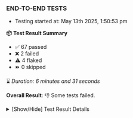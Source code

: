 ### END-TO-END TESTS

- Testing started at: May 13th 2025, 1:50:53 pm

**📦 Test Result Summary**

- ✅ 67 passed
- ❌ 2 failed
- ⚠️ 4 flaked
- ⏩ 0 skipped

⌛ _Duration: 6 minutes and 31 seconds_

**Overall Result**: 👎 Some tests failed.



<details>
    <summary>[Show/Hide] Test Result Details</summary>
    <div markdown="1">

| Test | Browser | Test Case | Tags | Result |
| :---: | :---: | :--- | :---: | :---: |
| 1 | chromium-meshery-provider | Transition to disconnected state and then back to connected state | unstable | ⚠️ |
| 2 | chromium-meshery-provider | Transition to ignored state and then back to connected state | unstable | ⚠️ |
| 3 | chromium-meshery-provider | Transition to not found state and then back to connected state | unstable | ⚠️ |
| 4 | chromium-meshery-provider | Delete Kubernetes cluster connections | unstable | ⚠️ |
| 5 | chromium-meshery-provider | Configure Existing Istio adapter through Mesh Adapter URL from Management page | unstable | ⚠️ |
| 6 | chromium-meshery-provider | Connect to Meshery Istio Adapter and configure it |  | ❌ |
| 7 | chromium-local-provider | Add a cluster connection by uploading kubeconfig file | unstable | ⚠️ |
| 8 | chromium-local-provider | Transition to disconnected state and then back to connected state | unstable | ⚠️ |
| 9 | chromium-local-provider | Transition to ignored state and then back to connected state | unstable | ⚠️ |
| 10 | chromium-local-provider | Transition to not found state and then back to connected state | unstable | ⚠️ |
| 11 | chromium-local-provider | Delete Kubernetes cluster connections | unstable | ⚠️ |
| 12 | chromium-local-provider | Configure Existing Istio adapter through Mesh Adapter URL from Management page | unstable | ⚠️ |
| 13 | chromium-local-provider | Connect to Meshery Istio Adapter and configure it |  | ❌ |

</div>
</details>


<!-- To see the full report, please visit our CI/CD pipeline with reporter. -->